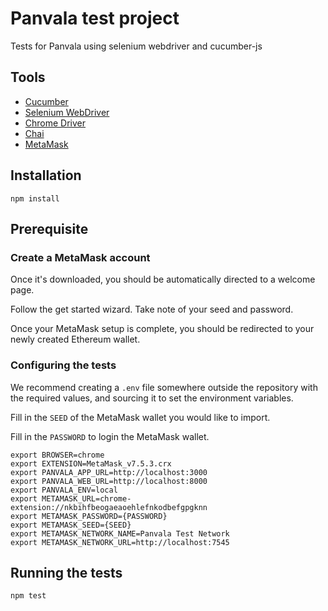 # Panvala test project

Tests for Panvala using selenium webdriver and cucumber-js

## Tools

- [Cucumber](https://github.com/cucumber/cucumber-js)
- [Selenium WebDriver](https://github.com/SeleniumHQ/selenium)
- [Chrome Driver](https://github.com/giggio/node-chromedriver)
- [Chai](https://github.com/chaijs/chai)
- [MetaMask](https://github.com/MetaMask/metamask-extension)

## Installation

```
npm install
```

## Prerequisite

### Create a MetaMask account
Once it's downloaded, you should be automatically directed to a welcome page.

Follow the get started wizard. Take note of your seed and password.

Once your MetaMask setup is complete, you should be redirected to your newly created Ethereum wallet.

### Configuring the tests
We recommend creating a `.env` file somewhere outside the repository with the required values, and sourcing it to set the environment variables.

Fill in the `SEED` of the MetaMask wallet you would like to import.

Fill in the `PASSWORD` to login the MetaMask wallet.

```shell
export BROWSER=chrome
export EXTENSION=MetaMask_v7.5.3.crx
export PANVALA_APP_URL=http://localhost:3000
export PANVALA_WEB_URL=http://localhost:8000
export PANVALA_ENV=local
export METAMASK_URL=chrome-extension://nkbihfbeogaeaoehlefnkodbefgpgknn
export METAMASK_PASSWORD={PASSWORD}
export METAMASK_SEED={SEED}
export METAMASK_NETWORK_NAME=Panvala Test Network
export METAMASK_NETWORK_URL=http://localhost:7545
```

## Running the tests

```
npm test
```
